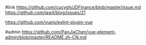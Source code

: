 #link
https://github.com/cucygh/JDFinance/blob/master/issue.md
https://github.com/jawil/blog/issues/21

https://github.com/vuejs/eslint-plugin-vue

#admin
https://github.com/PanJiaChen/vue-element-admin/blob/master/README.zh-CN.md